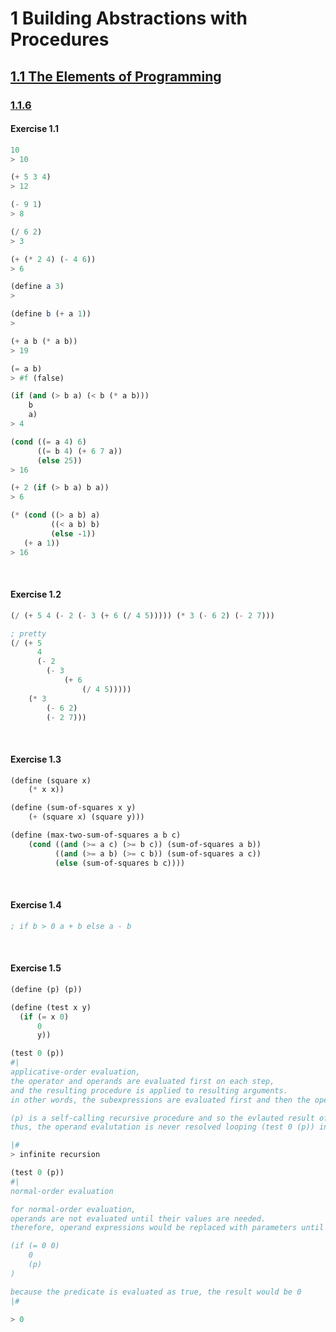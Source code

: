 # 1 Building Abstractions with Procedures

## [1.1 The Elements of Programming](https://sarabander.github.io/sicp/html/1_002e1.xhtml#g_t1_002e1)

### [1.1.6](https://sarabander.github.io/sicp/html/1_002e1.xhtml#g_t1_002e1_002e6)

#### Exercise 1.1
```Scheme
10
> 10

(+ 5 3 4)
> 12

(- 9 1)
> 8

(/ 6 2)
> 3

(+ (* 2 4) (- 4 6))
> 6 

(define a 3)
>

(define b (+ a 1))
> 

(+ a b (* a b))
> 19

(= a b)
> #f (false)

(if (and (> b a) (< b (* a b)))
    b
    a)
> 4

(cond ((= a 4) 6)
      ((= b 4) (+ 6 7 a))
      (else 25))
> 16

(+ 2 (if (> b a) b a))
> 6

(* (cond ((> a b) a)
         ((< a b) b)
         (else -1))
   (+ a 1))
> 16
```

<br>

#### Exercise 1.2
```Scheme
(/ (+ 5 4 (- 2 (- 3 (+ 6 (/ 4 5))))) (* 3 (- 6 2) (- 2 7)))

; pretty
(/ (+ 5
      4 
      (- 2
        (- 3
            (+ 6
                (/ 4 5)))))
    (* 3
        (- 6 2)
        (- 2 7)))
```

<br>

#### Exercise 1.3
```Scheme
(define (square x)
    (* x x))

(define (sum-of-squares x y)
    (+ (square x) (square y)))

(define (max-two-sum-of-squares a b c)
    (cond ((and (>= a c) (>= b c)) (sum-of-squares a b))
          ((and (>= a b) (>= c b)) (sum-of-squares a c))
          (else (sum-of-squares b c))))
```

<br>

#### Exercise 1.4
```Scheme
; if b > 0 a + b else a - b
```

<br>

#### Exercise 1.5

```Scheme
(define (p) (p))

(define (test x y) 
  (if (= x 0) 
      0 
      y))

(test 0 (p)) 
#|
applicative-order evaluation,
the operator and operands are evaluated first on each step,
and the resulting procedure is applied to resulting arguments.
in other words, the subexpressions are evaluated first and then the operator is applied. 

(p) is a self-calling recursive procedure and so the evlauted result of (p) is (p).
thus, the operand evalutation is never resolved looping (test 0 (p)) infinitely.

|#
> infinite recursion

(test 0 (p)) 
#| 
normal-order evaluation

for normal-order evaluation, 
operands are not evaluated until their values are needed.
therefore, operand expressions would be replaced with parameters until they reach this state

(if (= 0 0)
    0
    (p)
)

because the predicate is evaluated as true, the result would be 0 
|#

> 0
```